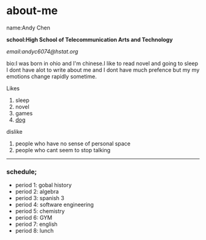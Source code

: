 # about-me
name:Andy Chen

**school:High School of Telecommunication Arts and Technology**

_email:andyc6074@hstat.org_

bio:I was born in ohio and I'm chinese.I like to read novel and going to sleep
I dont have alot to write about me and 
I dont have much prefence but my my emotions change rapidly sometime.

Likes  
1. sleep
2. novel
3. games
4. [dog](https://images.news18.com/ibnlive/uploads/2021/08/1628056310_dogdrinking-1200x800.png)

dislike  
1. people who have no sense of personal space
2. people who cant seem to stop talking

---

### schedule;
* period 1: gobal history
* period 2: algebra
* period 3: spanish 3
* period 4: software engineering
* period 5: chemistry
* period 6: GYM
* period 7: english
* period 8: lunch
 
